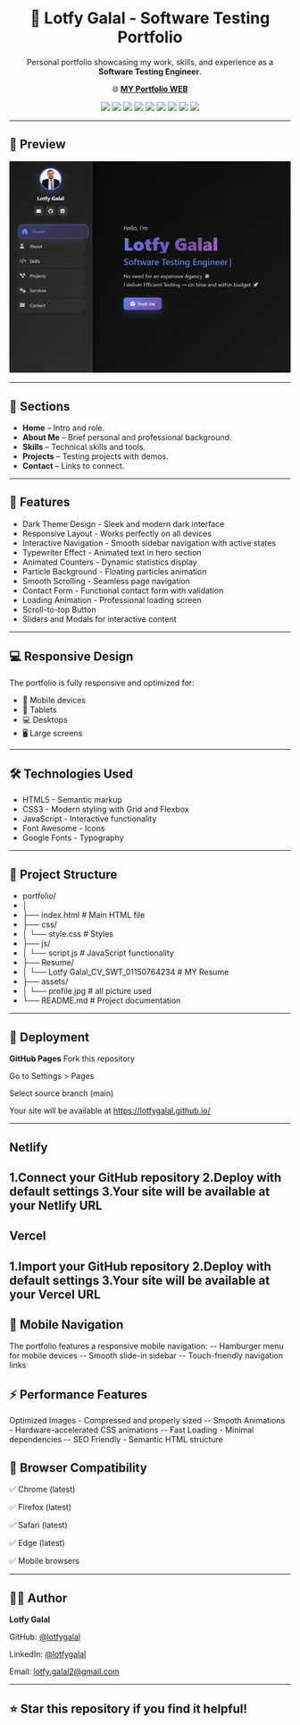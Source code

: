 <h1 align="center">💼 Lotfy Galal - Software Testing Portfolio</h1>

<p align="center">
  Personal portfolio showcasing my work, skills, and experience as a <b>Software Testing Engineer</b>.
</p>

<p align="center">
  🌐 <a href="https://lotfygalal.github.io" target="_blank"><b>MY Portfolio WEB</b></a>
</p>

<!-- Badges -->
<p align="center">
  <img src="https://img.shields.io/badge/Manual%20Testing-007ACC?style=for-the-badge">
  <img src="https://img.shields.io/badge/API%20Testing-FF6F00?style=for-the-badge&logo=postman&logoColor=white">
  <img src="https://img.shields.io/badge/JavaScript-F7E018?style=for-the-badge&logo=javascript&logoColor=black">
  <img src="https://img.shields.io/badge/Git%20%26%20GitHub-F05032?style=for-the-badge&logo=git&logoColor=white">
  <img src="https://img.shields.io/badge/Jira-0052CC?style=for-the-badge&logo=jira&logoColor=white">
  <img src="https://img.shields.io/badge/Trello-0079BF?style=for-the-badge&logo=trello&logoColor=white">
  <img src="https://img.shields.io/badge/Zephyr-20C997?style=for-the-badge">
  <img src="https://img.shields.io/badge/Postman-FF6F00?style=for-the-badge&logo=postman&logoColor=white">
  <img src="https://img.shields.io/badge/Figma-F24E1E?style=for-the-badge&logo=figma&logoColor=white">
</p>

---

## 📸 Preview
<p align="center">
  <img src="assets/portfolio-preview.png" alt="Portfolio Preview" width="800">
</p>

---
## 📂 Sections
- **Home** – Intro and role.
- **About Me** – Brief personal and professional background.
- **Skills** – Technical skills and tools.
- **Projects** – Testing projects with demos.
- **Contact** – Links to connect.

---

## 🌟 Features
- Dark Theme Design - Sleek and modern dark interface  
- Responsive Layout - Works perfectly on all devices  
- Interactive Navigation - Smooth sidebar navigation with active states  
- Typewriter Effect - Animated text in hero section  
- Animated Counters - Dynamic statistics display  
- Particle Background - Floating particles animation  
- Smooth Scrolling - Seamless page navigation  
- Contact Form - Functional contact form with validation  
- Loading Animation - Professional loading screen  
- Scroll-to-top Button  
- Sliders and Modals for interactive content  

---
## 💻 Responsive Design
The portfolio is fully responsive and optimized for:  
- 📱 Mobile devices  
- 📱 Tablets  
- 💻 Desktops  
- 🖥 Large screens

---
## 🛠 Technologies Used
- HTML5 - Semantic markup  
- CSS3 - Modern styling with Grid and Flexbox  
- JavaScript - Interactive functionality  
- Font Awesome - Icons  
- Google Fonts - Typography    
---
## 📂 Project Structure

- portfolio/
- │
- ├── index.html                              # Main HTML file
- ├── css/
- │ └── style.css                             # Styles
- ├── js/
- │ └── script.js                             # JavaScript functionality
- ├── Resume/
- │ └── Lotfy Galal_CV_SWT_01150764234        # MY Resume
- ├── assets/
- │ └── profile.jpg                           # all picture used 
- └── README.md                               # Project documentation

---
## 🚀 Deployment
**GitHub Pages** 
Fork this repository

Go to Settings > Pages

Select source branch (main)

Your site will be available at https://lotfygalal.github.io/

---
## Netlify
1.Connect your GitHub repository
2.Deploy with default settings
3.Your site will be available at your Netlify URL
---
## Vercel
1.Import your GitHub repository
2.Deploy with default settings
3.Your site will be available at your Vercel URL
---
## 📱 Mobile Navigation
The portfolio features a responsive mobile navigation:
  -- Hamburger menu for mobile devices
  -- Smooth slide-in sidebar
  -- Touch-friendly navigation links

## ⚡ Performance Features
Optimized Images - Compressed and properly sized
  -- Smooth Animations - Hardware-accelerated CSS animations
  -- Fast Loading - Minimal dependencies
  -- SEO Friendly - Semantic HTML structure

## 🎯 Browser Compatibility
✅ Chrome (latest)

✅ Firefox (latest)

✅ Safari (latest)

✅ Edge (latest)

✅ Mobile browsers

---
## 👨‍💻 Author
**Lotfy Galal**

GitHub: [@lotfygalal](https://github.com/lotfygalal)

LinkedIn: [@lotfygalal](http://www.linkedin.com/in/lotfy-galal-b8136015a)

Email: lotfy.galal2@gmail.com

---
## ⭐ Star this repository if you find it helpful!